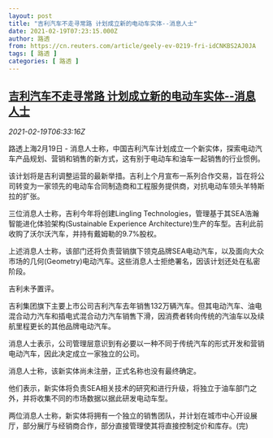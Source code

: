 ```yaml
---
layout: post
title: "吉利汽车不走寻常路 计划成立新的电动车实体--消息人士"
date: 2021-02-19T07:23:15.000Z
author: 路透
from: https://cn.reuters.com/article/geely-ev-0219-fri-idCNKBS2AJ0JA
tags: [ 路透 ]
categories: [ 路透 ]
---
```

<!--1613719395000-->
[吉利汽车不走寻常路 计划成立新的电动车实体--消息人士](https://cn.reuters.com/article/geely-ev-0219-fri-idCNKBS2AJ0JA)
------

<div>
<div><i>2021-02-19T06:33:16Z</i></div><p>路透上海2月19日 - 消息人士称，中国吉利汽车计划成立一个新实体，探索电动汽车产品规划、营销和销售的新方式，这有别于电动车和油车一起销售的行业惯例。</p><p>该计划将是吉利调整运营的最新举措。吉利上个月宣布一系列合作交易，旨在将公司转变为一家领先的电动车合同制造商和工程服务提供商，对抗电动车领头羊特斯拉的扩张。</p><p>三位消息人士称，吉利今年将创建Lingling Technologies，管理基于其SEA浩瀚智能进化体验架构(Sustainable Experience Architecture)生产的车型。吉利此前收购了沃尔沃汽车，并持有戴姆勒的9.7%股权。</p><p>上述消息人士称，该部门还将负责营销旗下领克品牌SEA电动汽车，以及面向大众市场的几何(Geometry)电动汽车。这些消息人士拒绝署名，因该计划还处在私密阶段。</p><p>吉利未予置评。</p><p>吉利集团旗下主要上市公司吉利汽车去年销售132万辆汽车。但其电动汽车、油电混合动力汽车和插电式混合动力汽车销售下滑，因消费者转向传统的汽油车以及续航里程更长的其他品牌电动汽车。</p><p>消息人士表示，公司管理层意识到有必要以一种不同于传统汽车的形式开发和营销电动汽车，因此决定成立一家独立的公司。</p><p>消息人士称，该新实体尚未注册，正式名称也没有最终确定。</p><p>他们表示，新实体将负责SEA相关技术的研究和进行升级，将独立于油车部门之外，并将收集不同的市场数据以据此研发电动车型。</p><p>两位消息人士称，新实体将拥有一个独立的销售团队，并计划在城市中心开设展厅，部分展厅与经销商合作，部分直接管理使其将直接控制定价和库存。(完)</p>
</div>
